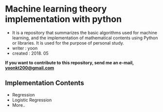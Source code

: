 # Machine learning theory implementation with python
- It is a repository that summarizes the basic algorithms used for machine learning, and the implementation of mathematical contents using Python or libraries. It is used for the purpose of personal study.
- writer : yoon
- created : 2018. 05

**If you want to contribute to this repository, send me an e-mail, yoonkt200@gmail.com**

## Implementation Contents
- Regression
- Logistic Regression
- More..
